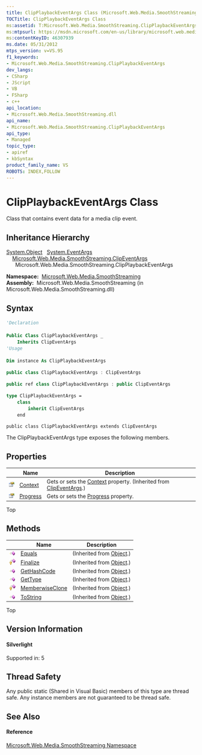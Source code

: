 ```yaml
---
title: ClipPlaybackEventArgs Class (Microsoft.Web.Media.SmoothStreaming)
TOCTitle: ClipPlaybackEventArgs Class
ms:assetid: T:Microsoft.Web.Media.SmoothStreaming.ClipPlaybackEventArgs
ms:mtpsurl: https://msdn.microsoft.com/en-us/library/microsoft.web.media.smoothstreaming.clipplaybackeventargs(v=VS.95)
ms:contentKeyID: 46307939
ms.date: 05/31/2012
mtps_version: v=VS.95
f1_keywords:
- Microsoft.Web.Media.SmoothStreaming.ClipPlaybackEventArgs
dev_langs:
- CSharp
- JScript
- VB
- FSharp
- c++
api_location:
- Microsoft.Web.Media.SmoothStreaming.dll
api_name:
- Microsoft.Web.Media.SmoothStreaming.ClipPlaybackEventArgs
api_type:
- Managed
topic_type:
- apiref
- kbSyntax
product_family_name: VS
ROBOTS: INDEX,FOLLOW
---
```


# ClipPlaybackEventArgs Class

Class that contains event data for a media clip event.

## Inheritance Hierarchy

 [System.Object](https://msdn.microsoft.com/en-us/library/e5kfa45b\(v=vs.95\))  
  [System.EventArgs](https://msdn.microsoft.com/en-us/library/118wxtk3\(v=vs.95\))  
    [Microsoft.Web.Media.SmoothStreaming.ClipEventArgs](clipeventargs-class-microsoft-web-media-smoothstreaming_1.md)  
      Microsoft.Web.Media.SmoothStreaming.ClipPlaybackEventArgs  

**Namespace:**  [Microsoft.Web.Media.SmoothStreaming](microsoft-web-media-smoothstreaming-namespace_1.md)  
**Assembly:**  Microsoft.Web.Media.SmoothStreaming (in Microsoft.Web.Media.SmoothStreaming.dll)

## Syntax

``` vb
'Declaration

Public Class ClipPlaybackEventArgs _
    Inherits ClipEventArgs
'Usage

Dim instance As ClipPlaybackEventArgs
```

``` csharp
public class ClipPlaybackEventArgs : ClipEventArgs
```

``` c++
public ref class ClipPlaybackEventArgs : public ClipEventArgs
```

``` fsharp
type ClipPlaybackEventArgs =  
    class
        inherit ClipEventArgs
    end
```

``` jscript
public class ClipPlaybackEventArgs extends ClipEventArgs
```

The ClipPlaybackEventArgs type exposes the following members.

## Properties

||Name|Description|
|--- |--- |--- |
|![Public property](images/Ff728140.pubproperty(en-us,VS.90).gif "Public property")|[Context](clipeventargs-context-property-microsoft-web-media-smoothstreaming_1.md)|Gets or sets the [Context](clipeventargs-context-property-microsoft-web-media-smoothstreaming_1.md) property. (Inherited from [ClipEventArgs](clipeventargs-class-microsoft-web-media-smoothstreaming_1.md).)|
|![Public property](images/Ff728140.pubproperty(en-us,VS.90).gif "Public property")|[Progress](clipplaybackeventargs-progress-property-microsoft-web-media-smoothstreaming_1.md)|Gets or sets the [Progress](clipplaybackeventargs-progress-property-microsoft-web-media-smoothstreaming_1.md) property.|


Top

## Methods

||Name|Description|
|--- |--- |--- |
|![Public method](images/Ff728153.pubmethod(en-us,VS.90).gif "Public method")|[Equals](https://msdn.microsoft.com/en-us/library/bsc2ak47(v=vs.95))|(Inherited from [Object](https://msdn.microsoft.com/en-us/library/e5kfa45b(v=vs.95)).)|
|![Protected method](images/Ff728153.protmethod(en-us,VS.90).gif "Protected method")|[Finalize](https://msdn.microsoft.com/en-us/library/4k87zsw7(v=vs.95))|(Inherited from [Object](https://msdn.microsoft.com/en-us/library/e5kfa45b(v=vs.95)).)|
|![Public method](images/Ff728153.pubmethod(en-us,VS.90).gif "Public method")|[GetHashCode](https://msdn.microsoft.com/en-us/library/zdee4b3y(v=vs.95))|(Inherited from [Object](https://msdn.microsoft.com/en-us/library/e5kfa45b(v=vs.95)).)|
|![Public method](images/Ff728153.pubmethod(en-us,VS.90).gif "Public method")|[GetType](https://msdn.microsoft.com/en-us/library/dfwy45w9(v=vs.95))|(Inherited from [Object](https://msdn.microsoft.com/en-us/library/e5kfa45b(v=vs.95)).)|
|![Protected method](images/Ff728153.protmethod(en-us,VS.90).gif "Protected method")|[MemberwiseClone](https://msdn.microsoft.com/en-us/library/57ctke0a(v=vs.95))|(Inherited from [Object](https://msdn.microsoft.com/en-us/library/e5kfa45b(v=vs.95)).)|
|![Public method](images/Ff728153.pubmethod(en-us,VS.90).gif "Public method")|[ToString](https://msdn.microsoft.com/en-us/library/7bxwbwt2(v=vs.95))|(Inherited from [Object](https://msdn.microsoft.com/en-us/library/e5kfa45b(v=vs.95)).)|


Top

## Version Information

#### Silverlight

Supported in: 5  

## Thread Safety

Any public static (Shared in Visual Basic) members of this type are thread safe. Any instance members are not guaranteed to be thread safe.

## See Also

#### Reference

[Microsoft.Web.Media.SmoothStreaming Namespace](microsoft-web-media-smoothstreaming-namespace_1.md)

